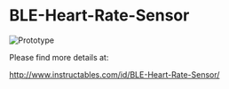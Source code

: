 # BLE-Heart-Rate-Sensor

![Prototype](https://cdn.instructables.com/F14/SM14/J140FCKJ/F14SM14J140FCKJ.RECTANGLE1.jpg)

Please find more details at:

http://www.instructables.com/id/BLE-Heart-Rate-Sensor/
